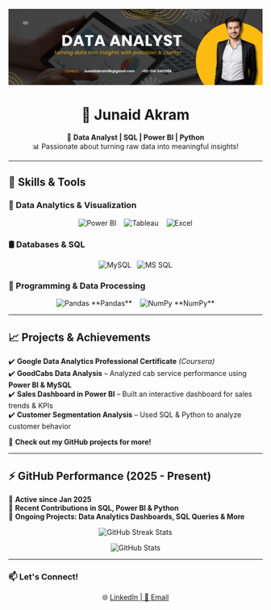 ![logo](https://github.com/JunaidAkram0/Junaid-Akram-/blob/main/banner2.png)
<h1 align="center">👋 Junaid Akram</h1>

<p align="center">
  🎯 <strong>Data Analyst | SQL | Power BI | Python</strong> <br>
  📊 Passionate about turning raw data into meaningful insights!
</p>

---

## 🚀 Skills & Tools  

### 📌 Data Analytics & Visualization  
<p align="center">
  <img src="https://img.icons8.com/color/50/power-bi.png" alt="Power BI"/>  &nbsp;&nbsp;
  <img src="https://img.icons8.com/color/50/tableau-software.png" alt="Tableau"/> &nbsp;&nbsp;
  <img src="https://img.icons8.com/color/50/microsoft-excel-2019.png" alt="Excel"/> 
</p>

### 🛢 Databases & SQL  
<p align="center">
  <img src="https://img.icons8.com/color/50/mysql.png" alt="MySQL"/>&nbsp;&nbsp;
  <img src="https://img.icons8.com/color/50/microsoft-sql-server.png" alt="MS SQL"/>  
</p>

### 🐍 Programming & Data Processing  
<p align="center">
  <img src="https://img.icons8.com/color/50/pandas.png" alt="Pandas"/> **Pandas** &nbsp;&nbsp;
  <img src="https://img.icons8.com/color/50/numpy.png" alt="NumPy"/> **NumPy**
</p>

---

## 📈 Projects & Achievements  

✔️ **Google Data Analytics Professional Certificate** *(Coursera)*  
✔️ **GoodCabs Data Analysis** – Analyzed cab service performance using **Power BI & MySQL**  
✔️ **Sales Dashboard in Power BI** – Built an interactive dashboard for sales trends & KPIs  
✔️ **Customer Segmentation Analysis** – Used SQL & Python to analyze customer behavior  

📌 **Check out my GitHub projects for more!**  

---

## ⚡ GitHub Performance (2025 - Present)  

🔹 **Active since Jan 2025**  
🔹 **Recent Contributions in SQL, Power BI & Python**  
🔹 **Ongoing Projects: Data Analytics Dashboards, SQL Queries & More**  

<p align="center">
  <img src="https://github-readme-streak-stats.herokuapp.com/?user=JunaidAkram0&theme=dark" alt="GitHub Streak Stats"/>
</p>

<p align="center">
  <img src="https://github-readme-stats.vercel.app/api?username=JunaidAkram0&show_icons=true&theme=dark" alt="GitHub Stats"/>
</p>

---

### 📫 Let's Connect!  
<p align="center">
  🌐 <a href="#">LinkedIn<https://www.linkedin.com/in/junaid-akram-data-analyst/a> | 📩 <a href="#">Email<Junaidkram9k@gmail.com/a>
</p>
